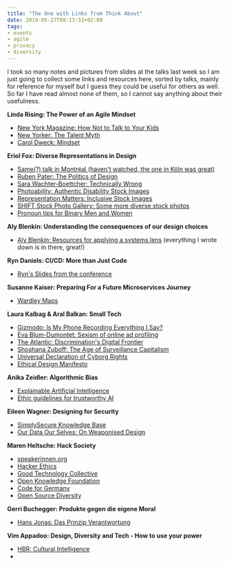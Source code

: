```yaml
---
title: "The One with Links from Think About"
date: 2019-05-27T09:13:53+02:00
tags: 
- events
- agile
- privacy
- diversity
---
```


I took so many notes and pictures from slides at the talks last week so I am just going to collect some links and resources here, sorted by talks, mainly for reference for myself but I guess they could be useful for others as well. So far I have read almost none of them, so I cannot say anything about their usefulness.

**Linda Rising: The Power of an Agile Mindset**  

- [New York Magazine: How Not to Talk to Your Kids](http://nymag.com/news/features/27840/index.html)
- [New Yorker: The Talent Myth](https://www.newyorker.com/magazine/2002/07/22/the-talent-myth)
- [Carol Dweck: Mindset](https://www.penguinrandomhouse.com/books/44330/mindset-by-carol-s-dweck-phd/9780345472328/)

**Eriol Fox: Diverse Representations in Design** 

- [Same(?) talk in Montréal (haven't watched, the one in Köln was great)](https://www.youtube.com/watch?v=WScGZ8y26bk)
- [Ruben Pater: The Politics of Design](http://thepoliticsofdesign.com/about-the-book)
- [Sara Wachter-Boettcher: Technically Wrong](http://www.sarawb.com/technically-wrong/)
- [Photoability: Authentic Disability Stock Images](https://www.photoability.net/)
- [Representation Matters: Inclusive Stock Images](https://representationmatters.me/)
- [SHIFT Stock Photo Gallery: Some more diverse stock photos](https://techspark.co/shift-stock-gallery-2/)
- [Pronoun tips for Binary Men and Women](https://cassolotl.tumblr.com/post/168336693365)

**Aly Blenkin: Understanding the consequences of our design choices**  

- [Aly Blenkin: Resources for applying a systems lens](https://medium.com/@alyblenkin/resources-for-applying-a-systems-lens-to-your-work-8ebee73227bd) (everything I wrote down is in there, great!)

**Ryn Daniels: CI/CD: More than Just Code**  

- [Ryn's Slides from the conference](https://speakerdeck.com/ryndaniels/cd-more-than-just-code)

**Susanne Kaiser: Preparing For a Future Microservices Journey**  

- [Wardley Maps](https://medium.com/wardleymaps)

**Laura Kalbag & Aral Balkan: Small Tech**  

- [Gizmodo: Is My Phone Recording Everything I Say?](https://gizmodo.com/these-academics-spent-the-last-year-testing-whether-you-1826961188)
- [Eva Blum-Dumontet: Sexism of online ad profiling](https://www.newstatesman.com/politics/feminism/2019/03/london-based-angry-feminists-over-30-why-we-need-talk-about-sexism-online)
- [The Atlantic: Discrimination's Digital Frontier](https://www.theatlantic.com/ideas/archive/2019/04/facebook-targeted-marketing-perpetuates-discrimination/587059/)
- [Shoshana Zuboff: The Age of Surveillance Capitalism](https://www.publicaffairsbooks.com/titles/shoshana-zuboff/the-age-of-surveillance-capitalism/9781610395694/)
- [Universal Declaration of Cyborg Rights](https://cyborgrights.eu/)
- [Ethical Design Manifesto](https://2017.ind.ie/ethical-design/)

**Anika Zeidler: Algorithmic Bias** 

- [Explainable Artificial Intelligence](https://en.wikipedia.org/wiki/Explainable_artificial_intelligence)
- [Ethic guidelines for trustworthy AI](https://ec.europa.eu/digital-single-market/en/news/ethics-guidelines-trustworthy-ai)
 
**Eileen Wagner: Designing for Security**

- [SimplySecure Knowledge Base](https://simplysecure.org/knowledge-base/)
- [Our Data Our Selves: On Weaponised Design](https://ourdataourselves.tacticaltech.org/posts/30-on-weaponised-design/)

**Maren Heltsche: Hack Society**

- [speakerinnen.org](https://speakerinnen.org/)
- [Hacker Ethics](https://www.ccc.de/en/hackerethics)
- [Good Technology Collective](https://goodtechnologycollective.com/)
- [Open Knowledge Foundation](https://okfn.de/)
- [Code for Germany](https://codefor.de/)
- [Open Source Diversity](https://opensourcediversity.org/)

**Gerri Buchegger: Produkte gegen die eigene Moral**
 
- [Hans Jonas: Das Prinzip Verantwortung](https://www.suhrkamp.de/buecher/das_prinzip_verantwortung_39992.html)

**Vim Appadoo: Design, Diversity and Tech - How to use your power**

- [HBR: Cultural Intelligence](https://hbr.org/2004/10/cultural-intelligence)
- 